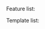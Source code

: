 Feature list:

<!-- prettier-ignore-start -->
<!-- START_FEATURE_LIST -->

<!-- END_FEATURE_LIST -->
<!-- prettier-ignore-end -->

Template list:

<!-- prettier-ignore-start -->
<!-- START_TEMPLATE_LIST -->

<!-- END_TEMPLATE_LIST -->
<!-- prettier-ignore-end -->
